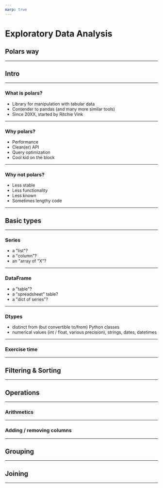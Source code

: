 ```yaml
---
marp: true
---
```


# Exploratory Data Analysis

## Polars way

---

## Intro

---

### What is polars?

- Library for manipulation with tabular data
- Contender to pandas (and many more similar tools)
- Since 20XX, started by Ritchie Vink

---

### Why polars?

- Performance
- Clean(er) API 
- Query optimization
- Cool kid on the block

---

### Why not polars?

- Less stable
- Less functionality
- Less known
- Sometimes lengthy code

---

## Basic types

---

### Series

- a "list"?
- a "column"?
- an "array of "X"?

---

### DataFrame

- a "table"?
- a "spreadsheet" table?
- a "dict of series"?

---

### Dtypes

- distinct from (but convertible to/from) Python classes
- numerical values (int / float, various precision), strings, dates, datetimes

---

### Exercise time

---

## Filtering & Sorting

---

## Operations

---

### Arithmetics

---

### Adding / removing columns

---

## Grouping

---

## Joining

---
